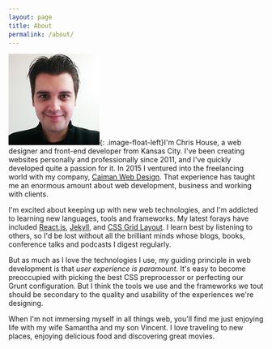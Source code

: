 ```yaml
---
layout: page
title: About
permalink: /about/
---
```


![Chris House, web designer and front-end developer](/images/profile-pic.jpg){: .image-float-left}I'm Chris House, a web designer and front-end developer from Kansas City. I've been creating websites personally and professionally since 2011, and I've quickly developed quite a passion for it. In 2015 I ventured into the freelancing world with my company, [Caiman Web Design](http://caimanwebdesign.com). That experience has taught me an enormous amount about web development, business and working with clients.

I'm excited about keeping up with new web technologies, and I'm addicted to learning new languages, tools and frameworks. My latest forays have included [React.js](https://facebook.github.io/react/), [Jekyll](https://jekyllrb.com/), and [CSS Grid Layout](https://www.w3.org/TR/css-grid-1/). I learn best by listening to others, so I'd be lost without all the brilliant minds whose blogs, books, conference talks and podcasts I digest regularly.

But as much as I love the technologies I use, my guiding principle in web development is that _user experience is paramount_. It's easy to become preoccupied with picking the best CSS preprocessor or perfecting our Grunt configuration. But I think the tools we use and the frameworks we tout should be secondary to the quality and usability of the experiences we're designing.

When I'm not immersing myself in all things web, you'll find me just enjoying life with my wife Samantha and my son Vincent. I love traveling to new places, enjoying delicious food and discovering great movies.
